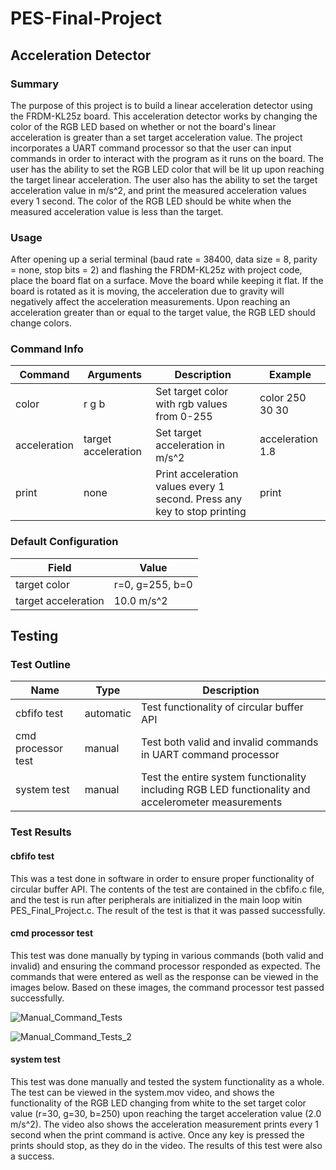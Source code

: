 # PES-Final-Project


## Acceleration Detector

### Summary
The purpose of this project is to build a linear acceleration detector using the FRDM-KL25z board. This acceleration detector works by changing the color of the RGB LED based on whether or not the board's linear acceleration is greater than a set target acceleration value. The project incorporates a UART command processor so that the user can input commands in order to interact with the program as it runs on the board. The user has the ability to set the RGB LED color that will be lit up upon reaching the target linear acceleration. The user also has the ability to set the target acceleration value in m/s^2, and print the measured acceleration values every 1 second. The color of the RGB LED should be white when the measured acceleration value is less than the target.

### Usage
After opening up a serial terminal (baud rate = 38400, data size = 8, parity = none, stop bits = 2) and flashing the FRDM-KL25z with project code, place the board flat on a surface. Move the board while keeping it flat. If the board is rotated as it is moving, the acceleration due to gravity will negatively affect the acceleration measurements. Upon reaching an acceleration greater than or equal to the target value, the RGB LED should change colors.

### Command Info
| Command | Arguments | Description | Example |
| --- | --- | --- | --- |
| color | r g b | Set target color with rgb values from 0-255 | color 250 30 30 |
| acceleration | target acceleration | Set target acceleration in m/s^2 | acceleration 1.8 |
| print | none | Print acceleration values every 1 second. Press any key to stop printing | print |

### Default Configuration
| Field | Value |
| --- | --- |
| target color | r=0, g=255, b=0 |
| target acceleration | 10.0 m/s^2 |


## Testing

### Test Outline
| Name | Type | Description |
| --- | --- | --- |
| cbfifo test | automatic | Test functionality of circular buffer API |
| cmd processor test | manual | Test both valid and invalid commands in UART command processor |
| system test | manual | Test the entire system functionality including RGB LED functionality and accelerometer measurements |

### Test Results

#### cbfifo test
This was a test done in software in order to ensure proper functionality of circular buffer API. The contents of the test are contained in the cbfifo.c file, and the test is run after peripherals are initialized in the main loop witin PES_Final_Project.c. The result of the test is that it was passed successfully.

#### cmd processor test
This test was done manually by typing in various commands (both valid and invalid) and ensuring the command processor responded as expected. The commands that were entered as well as the response can be viewed in the images below. Based on these images, the command processor test passed successfully.

![Manual_Command_Tests](https://user-images.githubusercontent.com/54907470/206053897-0a8c347b-6c12-4693-8e3d-e5a4a56fc0de.PNG)

![Manual_Command_Tests_2](https://user-images.githubusercontent.com/54907470/206054328-efc637b8-524f-44c9-80fa-148d5933baec.PNG)

#### system test
This test was done manually and tested the system functionality as a whole. The test can be viewed in the system.mov video, and shows the functionality of the RGB LED changing from white to the set target color value (r=30, g=30, b=250) upon reaching the target acceleration value (2.0 m/s^2). The video also shows the acceleration measurement prints every 1 second when the print command is active. Once any key is pressed the prints should stop, as they do in the video. The results of this test were also a success.
